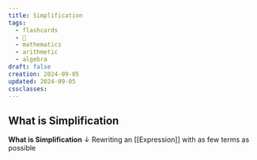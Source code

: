 ```yaml
---
title: Simplification
tags:
  - flashcards
  - 🌱
  - mathematics
  - arithmetic
  - algebra
draft: false
creation: 2024-09-05
updated: 2024-09-05
cssclasses: 
---
```

## What is Simplification

**What is Simplification**
↓
Rewriting an [[Expression]] with as few terms as possible
<!--SR:!2025-05-16,177,310-->